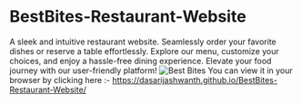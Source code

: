 # BestBites-Restaurant-Website
A sleek and intuitive restaurant website. Seamlessly order your favorite dishes or reserve a table effortlessly. Explore our menu, customize your choices, and enjoy a hassle-free dining experience. Elevate your food journey with our user-friendly platform! 
![Best Bites](https://github.com/dasarijashwanth/BestBites-Restaurant-Website/assets/63731449/ca6139ac-a14f-45d0-8e6a-bbd4473bfe76)
You can view it in your browser by clicking here :- https://dasarijashwanth.github.io/BestBites-Restaurant-Website/

